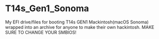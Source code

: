 # T14s_Gen1_Sonoma
My EFI drive/files for booting T14s GEN1 Mackintosh(macOS Sonoma) wrapped into an archive for anyone to make their own hackintosh. MAKE SURE TO CHANGE YOUR SMBIOS!
